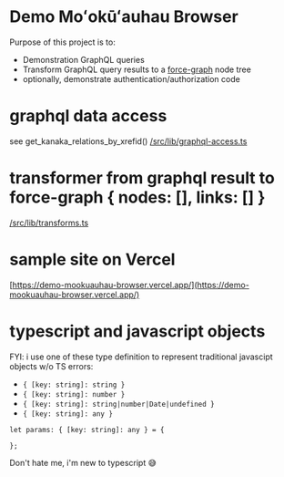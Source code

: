 
# Demo Moʻokūʻauhau Browser

Purpose of this project is to:

- Demonstration GraphQL queries
- Transform GraphQL query results to a [force-graph](https://github.com/vasturiano/force-graph) node tree
- optionally, demonstrate authentication/authorization code

# graphql data access

see get_kanaka_relations_by_xrefid()
[/src/lib/graphql-access.ts](https://github.com/nohea/demo-mookuauhau-browser/blob/main/src/lib/graphql-access.ts)

# transformer from graphql result to force-graph { nodes: [], links: [] }

[/src/lib/transforms.ts](https://github.com/nohea/demo-mookuauhau-browser/blob/main/src/lib/transforms.ts)

# sample site on Vercel

[https://demo-mookuauhau-browser.vercel.app/](https://demo-mookuauhau-browser.vercel.app/)

# typescript and javascript objects 

FYI: i use one of these type definition to represent traditional javascipt objects w/o TS errors:

- `{ [key: string]: string }`
- `{ [key: string]: number }`
- `{ [key: string]: string|number|Date|undefined }`
- `{ [key: string]: any }`

```
let params: { [key: string]: any } = {

};
```

Don't hate me, i'm new to typescript 😅

